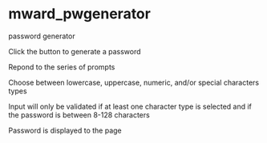 # mward_pwgenerator
password generator

Click the button to generate a password

Repond to the series of prompts

Choose between lowercase, uppercase, numeric, and/or special characters types

Input will only be validated if at least one character type is selected and if the password is between 8-128 characters

Password is displayed to the page
